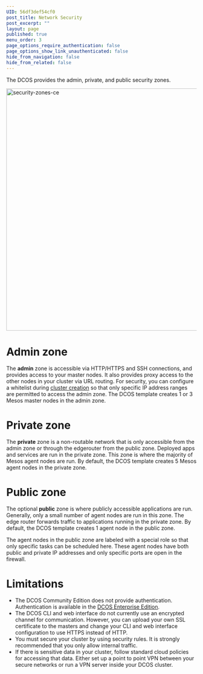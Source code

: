 ```yaml
---
UID: 56df3def54cf0
post_title: Network Security
post_excerpt: ""
layout: page
published: true
menu_order: 3
page_options_require_authentication: false
page_options_show_link_unauthenticated: false
hide_from_navigation: false
hide_from_related: false
---
```

<p>The DCOS provides the admin, private, and public security zones.</p>

<p><a href="https://docs.mesosphere.com/wp-content/uploads/2015/12/security-zones-ce.jpg" rel="attachment wp-att-1583"><img src="https://docs.mesosphere.com/wp-content/uploads/2015/12/security-zones-ce-800x640.jpg" alt="security-zones-ce" width="800" height="640" class="alignnone size-large wp-image-1583" /></a></p>

<h1>Admin zone</h1>

<p>The <strong>admin</strong> zone is accessible via HTTP/HTTPS and SSH connections, and provides access to your master nodes. It also provides proxy access to the other nodes in your cluster via URL routing. For security, you can configure a whitelist during <a href="../../../getting-started/installing/">cluster creation</a> so that only specific IP address ranges are permitted to access the admin zone. The DCOS template creates 1 or 3 Mesos master nodes in the admin zone.</p>

<h1>Private zone</h1>

<p>The <strong>private</strong> zone is a non-routable network that is only accessible from the admin zone or through the edgerouter from the public zone. Deployed apps and services are run in the private zone. This zone is where the majority of Mesos agent nodes are run. By default, the DCOS template creates 5 Mesos agent nodes in the private zone.</p>

<h1>Public zone</h1>

<p>The optional <strong>public</strong> zone is where publicly accessible applications are run. Generally, only a small number of agent nodes are run in this zone. The edge router forwards traffic to applications running in the private zone. By default, the DCOS template creates 1 agent node in the public zone.</p>

<p>The agent nodes in the public zone are labeled with a special role so that only specific tasks can be scheduled here. These agent nodes have both public and private IP addresses and only specific ports are open in the firewall.</p>

<!-- add more details around public zone -->

<h1>Limitations</h1>

<ul>
<li>The DCOS Community Edition does not provide authentication. Authentication is available in the <a href="https://mesosphere.com/product/#" target="_blank">DCOS Enterprise Edition</a>. </li>
<li>The DCOS CLI and web interface do not currently use an encrypted channel for communication. However, you can upload your own SSL certificate to the masters and change your CLI and web interface configuration to use HTTPS instead of HTTP.</li>
<li>You must secure your cluster by using security rules. It is strongly recommended that you only allow internal traffic.</li>
<li>If there is sensitive data in your cluster, follow standard cloud policies for accessing that data. Either set up a point to point VPN between your secure networks or run a VPN server inside your DCOS cluster.</li>
</ul>